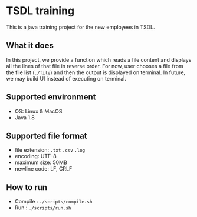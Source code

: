 # TSDL training
This is a java training project for the new employees in TSDL.

## What it does
In this project, we provide a function which reads a file content and displays all the lines of that file in reverse order. For now, user chooses a file from the file list (`./file`) and then the output is displayed on terminal. In future, we may build UI instead of executing on terminal.

## Supported environment
- OS: Linux & MacOS
- Java 1.8

## Supported file format
- file extension: `.txt` `.csv` `.log`
- encoding: UTF-8
- maximum size: 50MB
- newline code: LF, CRLF

## How to run
- Compile : `./scripts/compile.sh`
- Run : `./scripts/run.sh`
